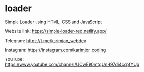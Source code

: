 # loader
Simple Loader using HTML, CSS and JavaScript

Website link: https://simple-loader-red.netlify.app/

Telegram: https://t.me/karimjan_webdev

Instagram: https://instagram.com/karimjon.coding

YouTube: https://www.youtube.com/channel/UCwE90mtgUnH97di4ccpfYUg
